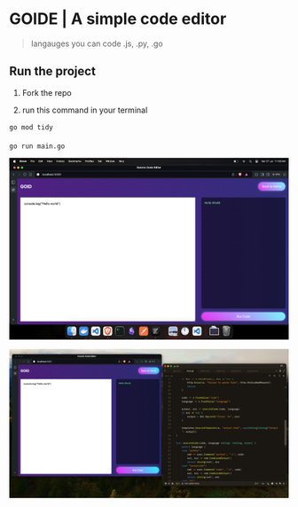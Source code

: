 # GOIDE | A simple code editor

> langauges you can code .js, .py, .go

## Run the project

1. Fork the repo

2. run this command in your terminal

```bash
go mod tidy

go run main.go
```


<p>
    <img src="assets/img1.png" />
</p>
<p>
    <img src="assets/img2.png"/>
</p>